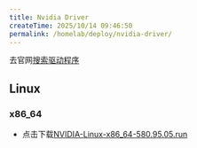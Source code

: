 ```yaml
---
title: Nvidia Driver
createTime: 2025/10/14 09:46:50
permalink: /homelab/deploy/nvidia-driver/
---
```


去官网[搜索驱动程序](https://www.nvidia.cn/drivers/lookup/)

## Linux

### x86_64

- 点击下载[NVIDIA-Linux-x86_64-580.95.05.run](https://cn.download.nvidia.com/XFree86/Linux-x86_64/580.95.05/NVIDIA-Linux-x86_64-580.95.05.run)
